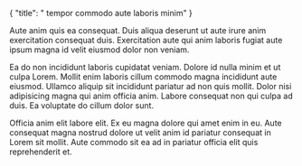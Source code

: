 {
  "title": " tempor commodo aute laboris minim"
}

Aute anim quis ea consequat. Duis aliqua deserunt ut aute irure anim exercitation consequat duis. Exercitation aute qui anim laboris fugiat aute ipsum magna id velit eiusmod dolor non veniam.

Ea do non incididunt laboris cupidatat veniam. Dolore id nulla minim et ut culpa Lorem. Mollit enim laboris cillum commodo magna incididunt aute eiusmod. Ullamco aliquip sit incididunt pariatur ad non quis mollit. Dolor nisi adipisicing magna qui anim officia anim. Labore consequat non qui culpa ad duis. Ea voluptate do cillum dolor sunt.

Officia anim elit labore elit. Ex eu magna dolore qui amet enim in eu. Aute consequat magna nostrud dolore ut velit anim id pariatur consequat in Lorem sit mollit. Aute commodo sit ea ad in pariatur officia elit quis reprehenderit et.